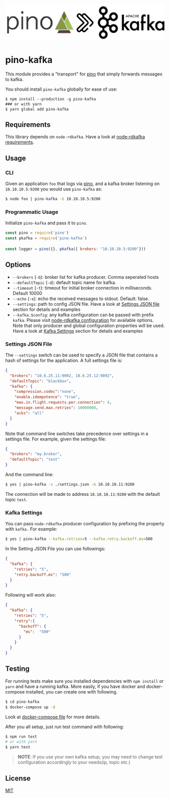 <p align="center">
  <img src="assets/logo.png" alt="pino to kafka"/>
</p>

# pino-kafka

This module provides a "transport" for [pino][pino] that simply forwards
messages to kafka.

You should install `pino-kafka` globally for ease of use:

```shell
$ npm install --production -g pino-kafka
### or with yarn
$ yarn global add pino-kafka
```

[pino]: https://www.npmjs.com/package/pino

## Requirements
This library depends on `node-rdkafka`.
Have a look at [node-rdkafka requirements](https://github.com/Blizzard/node-rdkafka#requirements).


## Usage
### CLI
Given an application `foo` that logs via [pino][pino], and a kafka broker listening on `10.10.10.5:9200` you would use `pino-kafka` as:

```bash
$ node foo | pino-kafka -b 10.10.10.5:9200
```

### Programmatic Usage
Initialize `pino-kafka` and pass it to `pino`.
```js
const pino = require('pino')
const pkafka = require('pino-kafka')

const logger = pino({}, pkafka({ brokers: "10.10.10.5:9200"}))
```
## Options
+ `--brokers` (`-b`): broker list for kafka producer. Comma seperated hosts
+ `--defaultTopic` (`-d`): default topic name for kafka.
+ `--timeout` (`-t`): timeout for initial broker connection in milliseconds. Default 10000
+ `--echo` (`-e`): echo the received messages to stdout. Default: false.
+ `--settings`: path to config JSON file. Have a look at [Settings JSON file](#settings-json-file) section for details and examples
+ `--kafka.$config`: any kafka configuration can be passed with prefix `kafka`. Please visit [node-rdkafka configuration](https://github.com/edenhill/librdkafka/blob/v1.3.0/CONFIGURATION.md) for available options.
Note that only producer and global configuration properties will be used.
Have a look at [Kafka Settings](#kafka-settings) section for details and examples


### Settings JSON File

The `--settings` switch can be used to specify a JSON file that contains
a hash of settings for the application. A full settings file is:

```json
{
  "brokers": "10.6.25.11:9092, 10.6.25.12:9092",
  "defaultTopic": "blackbox",
  "kafka": {
    "compression.codec":"none",
    "enable.idempotence": "true",
    "max.in.flight.requests.per.connection": 4,
    "message.send.max.retries": 10000000,
    "acks": "all"
  }
}
```

Note that command line switches take precedence over settings in a settings
file. For example, given the settings file:

```json
{
  "brokers": "my.broker",
  "defaultTopic": "test"
}
```

And the command line:

```bash
$ yes | pino-kafka -s ./settings.json -b 10.10.10.11:9200
```

The connection will be made to address `10.10.10.11:9200` with the default topic `test`.

### Kafka Settings

You can pass `node-rdkafka` producer configuration by prefixing the property with `kafka.` For example:
```bash
$ yes | pino-kafka --kafka.retries=5 --kafka.retry.backoff.ms=500
```

In the Setting JSON File you can use followings:
```json
{
  "kafka": {
    "retries": "5",
    "retry.backoff.ms": "500"
  }
}
```

Following will work also:
```json
{
  "kafka": {
    "retries": "5",
    "retry":{
      "backoff": {
        "ms":  "500"
      }
    }
  }
}
```

## Testing
For running tests make sure you installed dependencies with `npm install` or `yarn` and have a running kafka.
More easily, if you have docker and docker-compose installed, you can create one with following.

```bash
$ cd pino-kafka
$ docker-compose up -d
```

Look at [docker-compose file](docker-compose.yml) for more details.

After you all setup, just run test command with following:
```bash
$ npm run test
# or with yarn
$ yarn test
```

> **NOTE**: If you use your own kafka setup, you may need to change test configuration accordingly to your needs(ip, topic etc.)

## License
[MIT](LICENSE)
